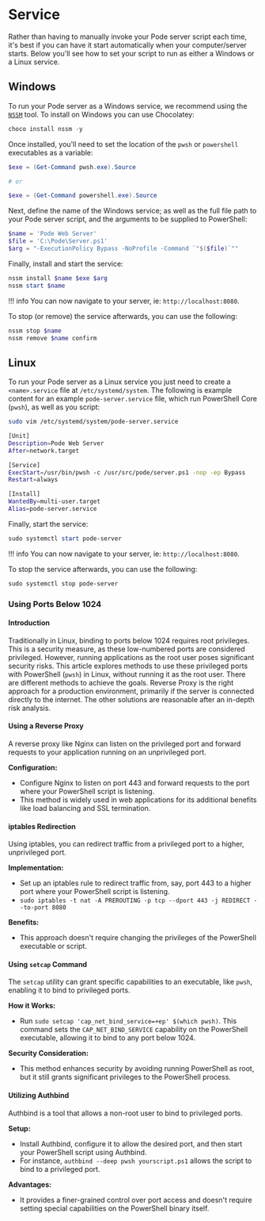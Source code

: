 # Service

Rather than having to manually invoke your Pode server script each time, it's best if you can have it start automatically when your computer/server starts. Below you'll see how to set your script to run as either a Windows or a Linux service.

## Windows

To run your Pode server as a Windows service, we recommend using the [`NSSM`](https://nssm.cc) tool. To install on Windows you can use Chocolatey:

```powershell
choco install nssm -y
```

Once installed, you'll need to set the location of the `pwsh` or `powershell` executables as a variable:

```powershell
$exe = (Get-Command pwsh.exe).Source

# or

$exe = (Get-Command powershell.exe).Source
```

Next, define the name of the Windows service; as well as the full file path to your Pode server script, and the arguments to be supplied to PowerShell:

```powershell
$name = 'Pode Web Server'
$file = 'C:\Pode\Server.ps1'
$arg = "-ExecutionPolicy Bypass -NoProfile -Command `"$($file)`""
```

Finally, install and start the service:

```powershell
nssm install $name $exe $arg
nssm start $name
```

!!! info
    You can now navigate to your server, ie: `http://localhost:8080`.

To stop (or remove) the service afterwards, you can use the following:

```powershell
nssm stop $name
nssm remove $name confirm
```

## Linux

To run your Pode server as a Linux service you just need to create a `<name>.service` file at `/etc/systemd/system`. The following is example content for an example `pode-server.service` file, which run PowerShell Core (`pwsh`), as well as you script:

```bash
sudo vim /etc/systemd/system/pode-server.service
```

```bash
[Unit]
Description=Pode Web Server
After=network.target

[Service]
ExecStart=/usr/bin/pwsh -c /usr/src/pode/server.ps1 -nop -ep Bypass
Restart=always

[Install]
WantedBy=multi-user.target
Alias=pode-server.service
```

Finally, start the service:

```powershell
sudo systemctl start pode-server
```

!!! info
    You can now navigate to your server, ie: `http://localhost:8080`.

To stop the service afterwards, you can use the following:

```powershell
sudo systemctl stop pode-server
```
### Using Ports Below 1024

#### Introduction

Traditionally in Linux, binding to ports below 1024 requires root privileges. This is a security measure, as these low-numbered ports are considered privileged. However, running applications as the root user poses significant security risks. This article explores methods to use these privileged ports with PowerShell (`pwsh`) in Linux, without running it as the root user.
There are different methods to achieve the goals.
Reverse Proxy is the right approach for a production environment, primarily if the server is connected directly to the internet.
The other solutions are reasonable after an in-depth risk analysis.

#### Using a Reverse Proxy

A reverse proxy like Nginx can listen on the privileged port and forward requests to your application running on an unprivileged port.

**Configuration:**

* Configure Nginx to listen on port 443 and forward requests to the port where your PowerShell script is listening.
* This method is widely used in web applications for its additional benefits like load balancing and SSL termination.

#### iptables Redirection

Using iptables, you can redirect traffic from a privileged port to a higher, unprivileged port.

**Implementation:**

* Set up an iptables rule to redirect traffic from, say, port 443 to a higher port where your PowerShell script is listening.
* `sudo iptables -t nat -A PREROUTING -p tcp --dport 443 -j REDIRECT --to-port 8080`

**Benefits:**

* This approach doesn't require changing the privileges of the PowerShell executable or script.

#### Using `setcap` Command

The `setcap` utility can grant specific capabilities to an executable, like `pwsh`, enabling it to bind to privileged ports.

**How it Works:**

* Run `sudo setcap 'cap_net_bind_service=+ep' $(which pwsh)`. This command sets the `CAP_NET_BIND_SERVICE` capability on the PowerShell executable, allowing it to bind to any port below 1024.

**Security Consideration:**

* This method enhances security by avoiding running PowerShell as root, but it still grants significant privileges to the PowerShell process.

#### Utilizing Authbind

Authbind is a tool that allows a non-root user to bind to privileged ports.

**Setup:**

* Install Authbind, configure it to allow the desired port, and then start your PowerShell script using Authbind.
* For instance, `authbind --deep pwsh yourscript.ps1` allows the script to bind to a privileged port.

**Advantages:**

* It provides a finer-grained control over port access and doesn't require setting special capabilities on the PowerShell binary itself.
